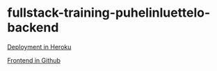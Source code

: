 # fullstack-training-puhelinluettelo-backend

[Deployment in Heroku](https://floating-harbor-10487.herokuapp.com/)

[Frontend in Github](https://github.com/reykjaviks/fullstack-training-puhelinluettelo-frontend)
